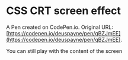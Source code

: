 # CSS CRT screen effect

A Pen created on CodePen.io. Original URL: [https://codepen.io/deuspayne/pen/qBZJmEE](https://codepen.io/deuspayne/pen/qBZJmEE).

You can still play with the content of the screen

